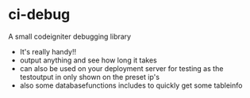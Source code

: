 ci-debug
========

A small codeigniter debugging library

- It's really handy!!
- output anything and see how long it takes
- can also be used on your deployment server for testing as the testoutput in only shown on the preset ip's 
- also some databasefunctions includes to quickly get some tableinfo

